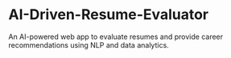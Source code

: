 # AI-Driven-Resume-Evaluator
An AI-powered web app to evaluate resumes and provide career recommendations using NLP and data analytics.
